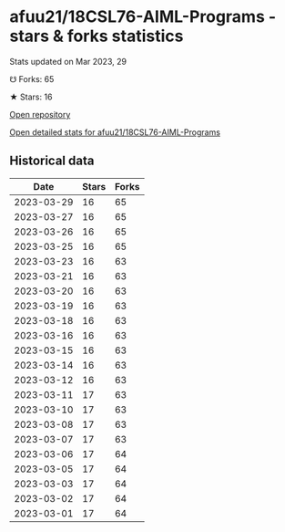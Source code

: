 # afuu21/18CSL76-AIML-Programs - stars & forks statistics

Stats updated on Mar 2023, 29

☋ Forks: 65

★ Stars: 16

[Open repository](https://github.com/afuu21/18CSL76-AIML-Programs)

[Open detailed stats for afuu21/18CSL76-AIML-Programs](https://reviewgithub.com/rep/afuu21/18CSL76-AIML-Programs)

## Historical data
| Date | Stars | Forks |
|------|-------|-------|
| 2023-03-29 | 16 | 65 | 
| 2023-03-27 | 16 | 65 | 
| 2023-03-26 | 16 | 65 | 
| 2023-03-25 | 16 | 65 | 
| 2023-03-23 | 16 | 63 | 
| 2023-03-21 | 16 | 63 | 
| 2023-03-20 | 16 | 63 | 
| 2023-03-19 | 16 | 63 | 
| 2023-03-18 | 16 | 63 | 
| 2023-03-16 | 16 | 63 | 
| 2023-03-15 | 16 | 63 | 
| 2023-03-14 | 16 | 63 | 
| 2023-03-12 | 16 | 63 | 
| 2023-03-11 | 17 | 63 | 
| 2023-03-10 | 17 | 63 | 
| 2023-03-08 | 17 | 63 | 
| 2023-03-07 | 17 | 63 | 
| 2023-03-06 | 17 | 64 | 
| 2023-03-05 | 17 | 64 | 
| 2023-03-03 | 17 | 64 | 
| 2023-03-02 | 17 | 64 | 
| 2023-03-01 | 17 | 64 | 

